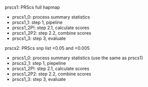 
prscs1: PRScs full hapmap
- prscs1_0: process summary statistics 
- prscs1_1: step 1, pipeline
- prscs1_2P!: step 2.1, calculate scores 
- prscs1_2P2: step 2.2, combine scores 
- prscs1_3: step 3, evaluate

prscs2: PRScs snp list <0.05 and <0.005
- prscs1_0: process summary statistics (use the same as prscs1)
- prscs2_1: step 1, piepeline 
- prscs1_2P!: step 2.1, calculate scores 
- prscs1_2P2: step 2.2, combine scores 
- prscs1_3: step 3, evaluate

